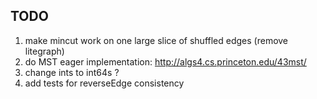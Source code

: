 TODO
----
1) make mincut work on one large slice of shuffled edges (remove litegraph)
2) do MST eager implementation: http://algs4.cs.princeton.edu/43mst/
3) change ints to int64s ?
4) add tests for reverseEdge consistency
